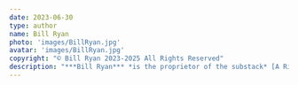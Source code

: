 ```yaml
---
date: 2023-06-30
type: author
name: Bill Ryan
photo: 'images/BillRyan.jpg'
avatar: 'images/BillRyan.jpg'
copyright: "© Bill Ryan 2023-2025 All Rights Reserved"
description: "***Bill Ryan*** *is the proprietor of the substack* [A Rip in the Picture](https://billryan64.substack.com/). *His online writing can most often be found at* [The Bulwark](https://www.thebulwark.com/author/bill-ryan/), *as well as at* [Decider.com](https://decider.com/author/bill-ryan/) *and* [RogerEbert.com](https://www.rogerebert.com/features/breaking-bread-on-the-25th-anniversary-of-big-night). *He can be yelled at on Twitter [@faceyouhate](https://twitter.com/faceyouhate) and [Bluesky](https://bsky.app/profile/faceyouhate.bsky.social).*"
---
```

